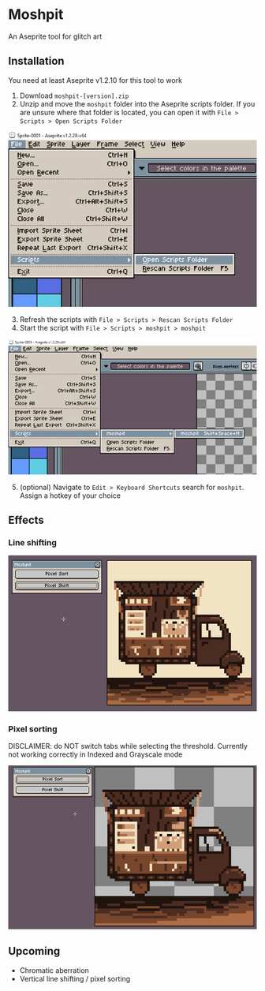 # Moshpit

An Aseprite tool for glitch art

## Installation

You need at least Aseprite v1.2.10 for this tool to work

1. Download `moshpit-[version].zip`
2. Unzip and move the `moshpit` folder into the Aseprite scripts folder. If you are unsure where that folder is located, you can open it with `File > Scripts > Open Scripts Folder` 

![alt text](https://github.com/jgollenz/moshpit/blob/main/img/open-scripts-folder.png)

3. Refresh the scripts with `File > Scripts > Rescan Scripts Folder`
4. Start the script with `File > Scripts > moshpit > moshpit`

![alt text](https://github.com/jgollenz/moshpit/blob/main/img/run-moshpit.png)

5. (optional) Navigate to `Edit > Keyboard Shortcuts` search for `moshpit`. Assign a hotkey of your choice  

## Effects

### Line shifting

![alt text](https://github.com/jgollenz/moshpit/blob/main/img/pixel-shift-preview.gif)

### Pixel sorting

DISCLAIMER: do NOT switch tabs while selecting the threshold. Currently not working correctly in Indexed and Grayscale mode

![alt text](https://github.com/jgollenz/moshpit/blob/main/img/pixel-sort-preview.gif)


## Upcoming

- Chromatic aberration
- Vertical line shifting / pixel sorting
